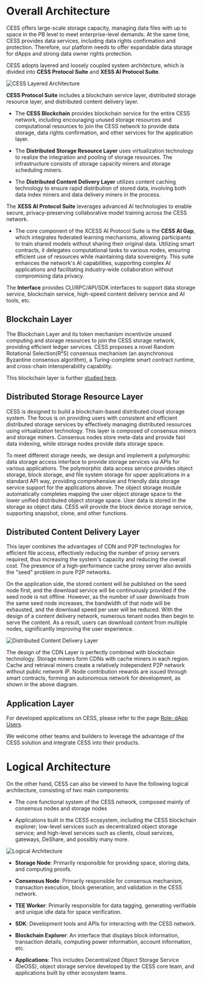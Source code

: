 # Overall Architecture

CESS offers large-scale storage capacity, managing data files with up to space in the PB level to meet enterprise-level demands. At the same time, CESS provides data services, including data rights confirmation and protection. Therefore, our platform needs to offer expandable data storage for dApps and strong data owner rights protection.

CESS adopts layered and loosely coupled system architecture, which is divided into **CESS Protocol Suite** and **XESS AI Protocol Suite**.

![CESS Layered Architecture](../assets/concepts/system-architecture/cess_arch.png)

**CESS Protocol Suite** includes a blockchain service layer, distributed storage resource layer, and distributed content delivery layer.

- The **CESS Blockchain** provides blockchain service for the entire CESS network, including encouraging unused storage resources and computational resources to join the CESS network to provide data storage, data rights confirmation, and other services for the application layer. 

- The **Distributed Storage Resource Layer** uses virtualization technology to realize the integration and pooling of storage resources. The infrastructure consists of storage capacity miners and storage scheduling miners. 

- The **Distributed Content Delivery Layer** utilizes content caching technology to ensure rapid distribution of stored data, involving both data index miners and data delivery miners in the process.

The **XESS AI Protocol Suite** leverages advanced AI technologies to enable secure, privacy-preserving collaborative model training across the CESS network. 

- The core component of the XCESS AI Protocol Suite is the **CESS AI Gap**, which integrates federated learning mechanisms, allowing participants to train shared models without sharing their original data. Utilizing smart contracts, it delegates computational tasks to various nodes, ensuring efficient use of resources while maintaining data sovereignty. This suite enhances the network's AI capabilities, supporting complex AI applications and facilitating industry-wide collaboration without compromising data privacy.

The **Interface** provides CLI/RPC/API/SDK interfaces to support data storage service, blockchain service, high-speed content delivery service and AI tools, etc.

## Blockchain Layer

The Blockchain Layer and its token mechanism incentivize unused computing and storage resources to join the CESS storage network, providing efficient ledger services. CESS proposes a novel Random Rotational Selection(R²S) consensus mechanism (an asynchronous Byzantine consensus algorithm), a Turing-complete smart contract runtime, and cross-chain interoperability capability.

This blockchain layer is further [studied here](blockchain-arch.md).

## Distributed Storage Resource Layer

CESS is designed to build a blockchain-based distributed cloud storage system. The focus is on providing users with consistent and efficient distributed storage services by effectively managing distributed resources using virtualization technology. This layer is composed of consensus miners and storage miners. Consensus nodes store meta-data and provide fast data indexing, while storage nodes provide data storage space.

To meet different storage needs, we design and implement a polymorphic data storage access interface to provide storage services via APIs for various applications. The polymorphic data access service provides object storage, block storage, and file system storage for upper applications in a standard API way, providing comprehensive and friendly data storage service support for the applications above. The object storage module automatically completes mapping the user object storage space to the lower unified distributed object storage space. User data is stored in the storage as object data. CESS will provide the block device storage service, supporting snapshot, clone, and other functions.

## Distributed Content Delivery Layer

This layer combines the advantages of CDN and P2P technologies for efficient file access, effectively reducing the number of proxy servers required, thus increasing the system's capacity and reducing the overall cost. The presence of a high-performance cache proxy server also avoids the "seed" problem in pure P2P networks.

On the application side, the stored content will be published on the seed node first, and the download service will be continuously provided if the seed node is not offline. However, as the number of user downloads from the same seed node increases, the bandwidth of that node will be exhausted, and the download speed per user will be reduced. With the design of a content delivery network, numerous tenant nodes then begin to serve the content. As a result, users can download content from multiple nodes, significantly improving the user experience.

![Distributed Content Delivery Layer](../assets/concepts/system-architecture/distributed-cdn.png)

The design of the CDN Layer is perfectly combined with blockchain technology. Storage miners form CDNs with cache miners in each region. Cache and retrieval miners create a relatively independent P2P network without public network IP. Node contribution rewards are issued through smart contracts, forming an autonomous network for development, as shown in the above diagram.

## Application Layer

For developed applications on CESS, please refer to the page [Role: dApp Users](../user).

We welcome other teams and builders to leverage the advantage of the CESS solution and integrate CESS into their products.

# Logical Architecture

On the other hand, CESS can also be viewed to have the following logical architecture, consisting of two main components:

- The core functional system of the CESS network, composed mainly of consensus nodes and storage nodes

- Applications built in the CESS ecosystem, including the CESS blockchain explorer; low-level services such as decentralized object storage service; and high-level services such as clients, cloud services, gateways, DeShare, and possibly many more.

![Logical Architecture](../assets/concepts/system-architecture/logical-structure.png)

- **Storage Node**: Primarily responsible for providing space, storing data, and computing proofs.

- **Consensus Node**: Primarily responsible for consensus mechanism, transaction execution, block generation, and validation in the CESS network.

- **TEE Worker**: Primarily responsible for data tagging, generating verifiable and unique idle data for space verification.

- **SDK**: Development tools and APIs for interacting with the CESS network.

- **Blockchain Explorer**: An interface that displays block information, transaction details, computing power information, account information, etc.

- **Applications**: This includes Decentralized Object Storage Service (DeOSS), object storage service developed by the CESS core team, and applications built by other ecosystem teams.
